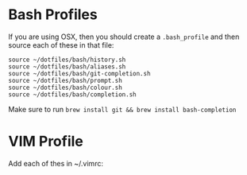 Bash Profiles
=============

If you are using OSX, then you should create a `.bash_profile` and then source each of these in that file:

```
source ~/dotfiles/bash/history.sh  
source ~/dotfiles/bash/aliases.sh  
source ~/dotfiles/bash/git-completion.sh  
source ~/dotfiles/bash/prompt.sh   
source ~/dotfiles/bash/colour.sh   
source ~/dotfiles/bash/completion.sh  

```

Make sure to run `brew install git && brew install bash-completion`


VIM Profile
===========

Add each of thes in ~/.vimrc:
